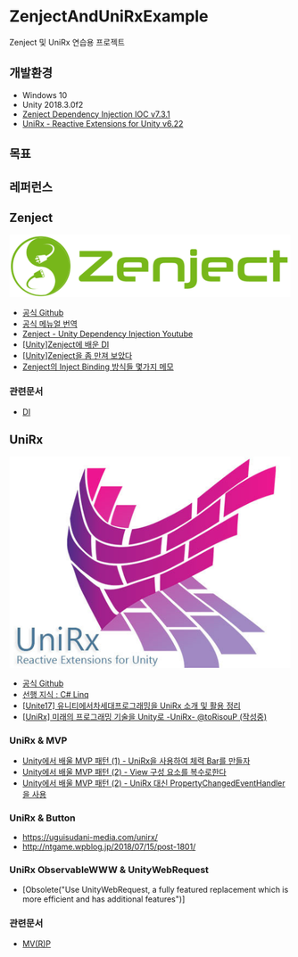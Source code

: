 # ZenjectAndUniRxExample
Zenject 및 UniRx 연습용 프로젝트

## 개발환경
- Windows 10
- Unity 2018.3.0f2
- [Zenject Dependency Injection IOC v7.3.1](https://assetstore.unity.com/packages/tools/integration/zenject-dependency-injection-ioc-17758)
- [UniRx - Reactive Extensions for Unity v6.22](https://assetstore.unity.com/packages/tools/integration/unirx-reactive-extensions-for-unity-17276)

## 목표

## 레퍼런스

## Zenject
![Zenject Logo](~Document/images/ZenjectLogo.png)
- [공식 Github](https://github.com/modesttree/Zenject)
- [공식 메뉴얼 번역](~Document/zenject-manual-ko.md)
- [Zenject - Unity Dependency Injection Youtube](https://www.youtube.com/playlist?list=PLyH-qXFkNSxnJbZLrxF0jWGyHB-8Kcd5q)
- [[Unity]Zenject에 배운 DI](https://qiita.com/akihiro_0228/items/d6fe2bfea5306900624d)
- [[Unity]Zenject을 좀 만져 보았다](https://qiita.com/r-ngtm/items/91d655e1162b1d12cac8)
- [Zenject의 Inject Binding 방식들 몇가지 메모](http://lemonheim.blogspot.com/2017/12/zenject-inject-binding.html)

### 관련문서
- [DI](~Document/DI.md)

## UniRx
![UniRx Logo](~Document/images/UniRxLogo.png)
- [공식 Github](https://github.com/neuecc/UniRx)
- [선행 지식 : C# Linq](~Document/Linq.md)
- [[Unite17] 유니티에서차세대프로그래밍을 UniRx 소개 및 활용 정리](~Document/UniRxExample.md)
- [[UniRx] 미래의 프로그래밍 기술을 Unity로 -UniRx- @toRisouP (작성중)](http://blog.ejonghyuck.net/220414547578)

### UniRx & MVP

- [Unity에서 배울 MVP 패턴 (1) - UniRx을 사용하여 체력 Bar를 만들자](https://qiita.com/nebusokuhibari/items/5e0c36c3b0df78110d32)
- [Unity에서 배울 MVP 패턴 (2) - View 구성 요소를 복수로한다](https://qiita.com/nebusokuhibari/items/f2c3403859422f5c0e20)
- [Unity에서 배울 MVP 패턴 (2) - UniRx 대신 PropertyChangedEventHandler을 사용](https://qiita.com/nebusokuhibari/items/81428f6e5e575318d84a)

### UniRx & Button

- https://uguisudani-media.com/unirx/
- http://ntgame.wpblog.jp/2018/07/15/post-1801/

### UniRx ObservableWWW & UnityWebRequest
- [Obsolete("Use UnityWebRequest, a fully featured replacement which is more efficient and has additional features")]

### 관련문서
- [MV(R)P](~Document/MV(R)P.md)